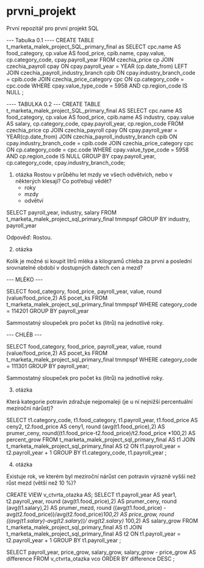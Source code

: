 # prvni_projekt
První repozitář pro první projekt SQL


--- Tabulka 0.1 ----
CREATE TABLE t_marketa_malek_project_SQL_primary_final as
SELECT
	cpc.name AS food_category,
	cp.value AS food_price,
	cpib.name,
	cpay.value,
	cp.category_code,
	cpay.payroll_year
FROM czechia_price cp 
JOIN czechia_payroll cpay 
	ON cpay.payroll_year = YEAR (cp.date_from)
LEFT JOIN czechia_payroll_industry_branch cpib 
	ON cpay.industry_branch_code = cpib.code 
JOIN czechia_price_category cpc 
	ON cp.category_code = cpc.code 
WHERE cpay.value_type_code = 5958
	AND cp.region_code IS NULL
;

---- TABULKA 0.2 ---
CREATE TABLE t_marketa_malek_project_SQL_primary_final AS
SELECT
	cpc.name AS food_category,
	cp.value AS food_price,
	cpib.name AS industry,
	cpay.value AS salary,
	cp.category_code,
	cpay.payroll_year,
	cp.region_code
FROM czechia_price cp 
JOIN czechia_payroll cpay 
	ON cpay.payroll_year = YEAR(cp.date_from)
JOIN czechia_payroll_industry_branch cpib 
	ON cpay.industry_branch_code = cpib.code 
JOIN czechia_price_category cpc 
	ON cp.category_code = cpc.code 
WHERE cpay.value_type_code = 5958
	AND cp.region_code IS NULL
GROUP BY cpay.payroll_year, cp.category_code, cpay.industry_branch_code;

1. otázka
  Rostou v průběhu let mzdy ve všech odvětvích, nebo v některých klesají?
    Co potřebuji vědět?
      * roky
      * mzdy
      * odvětví
      
SELECT 
	payroll_year,
	industry,
	salary
FROM t_marketa_malek_project_sql_primary_final tmmpspf 
GROUP BY industry, payroll_year

Odpověď: Rostou.


2. otázka

Kolik je možné si koupit litrů mléka a kilogramů chleba za první a poslední srovnatelné období v dostupných datech cen a mezd?

--- MLÉKO ---

SELECT
	food_category,
	food_price,
	payroll_year,
	value,
	round (value/food_price,2) AS pocet_ks
FROM t_marketa_malek_project_sql_primary_final tmmpspf 
WHERE category_code = 114201
GROUP BY payroll_year

Sammostatný sloupeček pro počet ks (litrů) na jednotlivé roky.

--- CHLÉB ---

SELECT
	food_category,
	food_price,
	payroll_year,
	value,
	round (value/food_price,2) AS pocet_ks
FROM t_marketa_malek_project_sql_primary_final tmmpspf 
WHERE category_code = 111301
GROUP BY payroll_year;

Sammostatný sloupeček pro počet ks (litrů) na jednotlivé roky.

3. otázka

Která kategorie potravin zdražuje nejpomaleji (je u ní nejnižší percentuální meziroční nárůst)?

SELECT 
	t1.category_code,
	t1.food_category,
	t1.payroll_year,
	t1.food_price AS ceny2,
	t2.food_price AS ceny1,
	round (avg(t1.food_price),2) AS prumer_ceny,
	round((t1.food_price-t2.food_price)/t2.food_price *100,2) AS percent_grow
FROM t_marketa_malek_project_sql_primary_final AS t1
JOIN  t_marketa_malek_project_sql_primary_final AS t2
	ON t1.payroll_year = t2.payroll_year + 1
GROUP BY t1.category_code, t1.payroll_year
;

4. otázka

Existuje rok, ve kterém byl meziroční nárůst cen potravin výrazně vyšší než růst mezd (větší než 10 %)?

CREATE VIEW v_ctvrta_otazka AS;
SELECT
	t1.payroll_year AS year1,
	t2.payroll_year,
	round (avg(t1.food_price),2) AS prumer_ceny,
	round (avg(t1.salary),2) AS prumer_mezd,
	round ((avg(t1.food_price) - avg(t2.food_price))/avg(t2.food_price)*100,2) AS price_grow,
	round ((avg(t1.salary)-avg(t2.salary))/ avg(t2.salary)* 100,2) AS salary_grow
FROM t_marketa_malek_project_sql_primary_final AS t1
JOIN t_marketa_malek_project_sql_primary_final AS t2
	ON t1.payroll_year = t2.payroll_year + 1
GROUP BY t1.payroll_year
;
	
SELECT 
	payroll_year,
	price_grow,
	salary_grow,
	salary_grow - price_grow AS difference
FROM v_ctvrta_otazka vco
ORDER BY difference DESC
;


